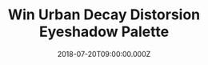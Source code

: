 ---
campaign-uuid: "c-f05dcc0a-e802-404b-907a-e42a7ee76662"
type: "Preview"
category: "Gifts"
date: "2018-07-20T09:00:00.000Z"
end-date: "2018-09-20T23:59:00.000Z"
disable-form: false
is_promoted: false
has_entry_page: true
title: "Win Urban Decay Distorsion Eyeshadow Palette"
competition-description: "<p>At Urban Decay, they have something for everybody. With\
  \ such an amazing range of products, here we are giving you the chance of winning\
  \ their bestseller Distortion Eyeshadow Pallete.</p>\r\n<p>Want to create mesmerising\
  \ make-up looks? with Urban Decay you can.</p>"
hero-header: "Win Urban Decay Distorsion Eyeshadow Palette"
terms-confirmation: "N/A"
banner-img: "https://assets.expresslyapp.com/asset-47220642-00c2-4cf6-81c6-8407c415e733.jpg"
logo-left-href: "https://www.urbandecay.co.uk"
logo-left-image: "https://assets.expresslyapp.com/asset-03b7a7f6-0b76-4f22-b743-4bac8d589701.png"
logo-left-title: "Urban Decay"
bg-image-hero: "https://assets.expresslyapp.com/asset-c0322da1-e932-4430-b008-d05b000dab62.jpg"
bg-image-first: "https://assets.expresslyapp.com/asset-73ce7212-c89d-42be-93d9-268687ae9c7c.jpg"
section1-content: "<p>Urban Decay’s high-impact Distortion Eyeshadow Palette features\
  \ a vibrant cocktail of 15 intensely pigmented shadows, in both matte and shimmer\
  \ finishes, this covetable selection of jewel tones will take you seamlessly from\
  \ the day to the evening.</p> <p>Encased in a holographic faceted compact, it’s\
  \ great for both use at home and on-the-go.</p>\r\n<p>Feel pretty with Urban Decay!</p>"
entry-title: "Win Urban Decay Distorsion Eyeshadow Palette"
entry-content: "Enter the draw to win Urban Decay Distorsion Eyeshadow Palette by\
  \ completing the form below before 23:59 on 20th of September 2018."
has-winner: false
prize-description: "Urban Decay Distorsion Eyeshadow Palette"
special-conditions: "Multiple entries are allowed up to one every day."
---